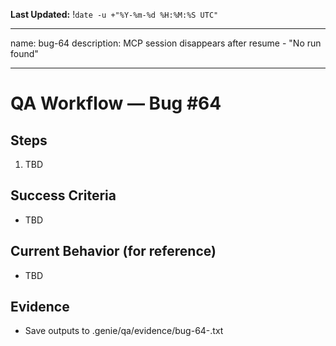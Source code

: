 **Last Updated:** !`date -u +"%Y-%m-%d %H:%M:%S UTC"`

---
name: bug-64
description: MCP session disappears after resume - "No run found"

---

# QA Workflow — Bug #64

## Steps
1. TBD

## Success Criteria
- TBD

## Current Behavior (for reference)
- TBD

## Evidence
- Save outputs to .genie/qa/evidence/bug-64-<timestamp>.txt
